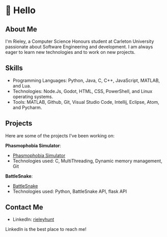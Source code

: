# 👋 Hello

## About Me
I'm Rieley, a Computer Science Honours student at Carleton University passionate about Software Engineering and development. I am always eager to learn new technologies and to work on new projects.

## Skills
- Programming Languages: Python, Java, C, C++, JavaScript, MATLAB, and Lua.
- Technologies: Node.Js, Godot, HTML, CSS, PowerShell, and Linux operating systems.
- Tools: MATLAB, Github, Git, Visual Studio Code, Intellij, Eclipse, Atom, and Pycharm.

## Projects
Here are some of the projects I've been working on:

**Phasmophobia Simulator**:
   - [Phasmophobia Simulator](https://github.com/rieleyhunt/Phasmophobia-Simulator)
   - Technologies used: C, MultiThreading, Dynamic memory management, Git

**BattleSnake**:
   - [BattleSnake](https://github.com/rieleyhunt/Battle-Snake)
   - Technologies used: Python, BattleSnake API, flask API

## Contact Me
- LinkedIn: [rieleyhunt](https://www.linkedin.com/in/rieleyhunt/)

LinkedIn is the best place to reach me!
